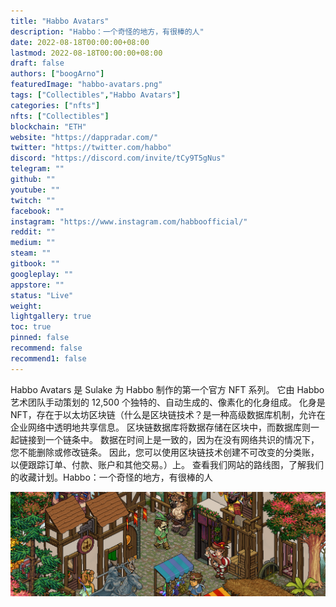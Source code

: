 ```yaml
---
title: "Habbo Avatars"
description: "Habbo：一个奇怪的地方，有很棒的人"
date: 2022-08-18T00:00:00+08:00
lastmod: 2022-08-18T00:00:00+08:00
draft: false
authors: ["boogArno"]
featuredImage: "habbo-avatars.png"
tags: ["Collectibles","Habbo Avatars"]
categories: ["nfts"]
nfts: ["Collectibles"]
blockchain: "ETH"
website: "https://dappradar.com/"
twitter: "https://twitter.com/habbo"
discord: "https://discord.com/invite/tCy9T5gNus"
telegram: ""
github: ""
youtube: ""
twitch: ""
facebook: ""
instagram: "https://www.instagram.com/habboofficial/"
reddit: ""
medium: ""
steam: ""
gitbook: ""
googleplay: ""
appstore: ""
status: "Live"
weight: 
lightgallery: true
toc: true
pinned: false
recommend: false
recommend1: false
---
```

Habbo Avatars 是 Sulake 为 Habbo 制作的第一个官方 NFT 系列。 它由 Habbo 艺术团队手动策划的 12,500 个独特的、自动生成的、像素化的化身组成。 化身是 NFT，存在于以太坊区块链（什么是区块链技术？是一种高级数据库机制，允许在企业网络中透明地共享信息。 区块链数据库将数据存储在区块中，而数据库则一起链接到一个链条中。 数据在时间上是一致的，因为在没有网络共识的情况下，您不能删除或修改链条。 因此，您可以使用区块链技术创建不可改变的分类账，以便跟踪订单、付款、账户和其他交易。）上。 查看我们网站的路线图，了解我们的收藏计划。Habbo：一个奇怪的地方，有很棒的人

![1080x360](1080x360.png)